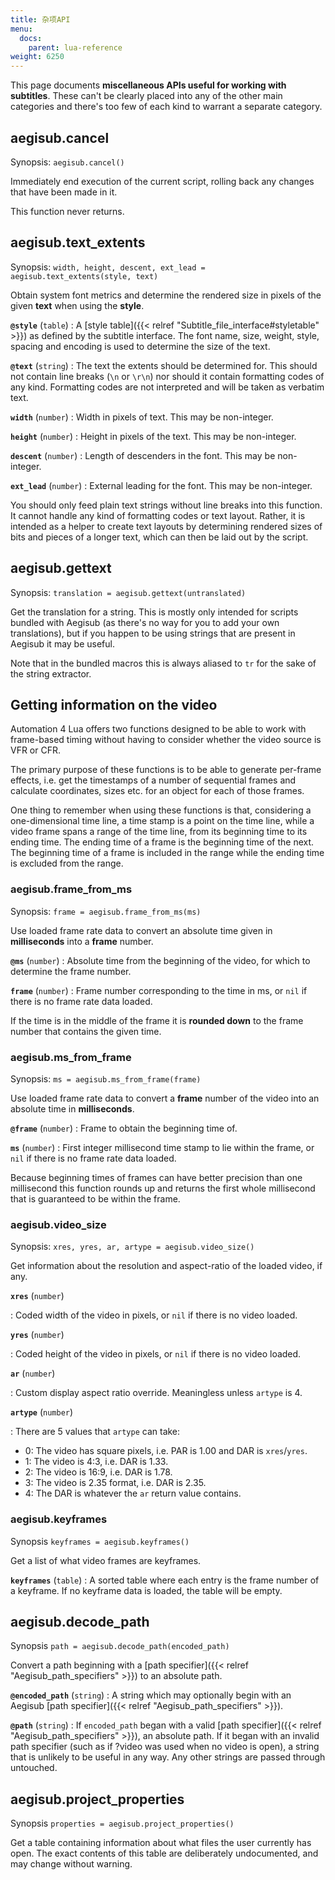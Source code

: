 ```yaml
---
title: 杂项API
menu:
  docs:
    parent: lua-reference
weight: 6250
---
```


This page documents **miscellaneous APIs useful for working with
subtitles**. These can't be clearly placed into any of the other main
categories and there's too few of each kind to warrant a separate category.

## aegisub.cancel

Synopsis: `aegisub.cancel()`

Immediately end execution of the current script, rolling back any changes
that have been made in it.

This function never returns.

## aegisub.text_extents

Synopsis: `width, height, descent, ext_lead = aegisub.text_extents(style, text)`

Obtain system font metrics and determine the rendered size in pixels of the
given **text** when using the **style**.

**`@style`** (`table`)
: A \[style table\]({{\< relref "Subtitle_file_interface#styletable" >}}) as defined by
  the subtitle interface. The font name, size, weight, style, spacing and
  encoding is used to determine the size of the text.

**`@text`** (`string`)
: The text the extents should be determined for. This
  should not contain line breaks (`\n` or `\r\n`) nor should it contain
  formatting codes of any kind. Formatting codes are not interpreted and
  will be taken as verbatim text.

**`width`** (`number`)
: Width in pixels of text. This may be non-integer.

**`height`** (`number`)
: Height in pixels of the text. This may be non-integer.

**`descent`** (`number`)
: Length of descenders in the font. This may be
  non-integer.

**`ext_lead`** (`number`)
: External leading for the font. This may be non-integer.

You should only feed plain text strings without line breaks into this
function. It cannot handle any kind of formatting codes or text layout.
Rather, it is intended as a helper to create text layouts by determining
rendered sizes of bits and pieces of a longer text, which can then be
laid out by the script.

## aegisub.gettext

Synopsis: `translation = aegisub.gettext(untranslated)`

Get the translation for a string. This is mostly only intended for scripts
bundled with Aegisub (as there's no way for you to add your own
translations), but if you happen to be using strings that are present in
Aegisub it may be useful.

Note that in the bundled macros this is always aliased to `tr` for the sake
of the string extractor.

## Getting information on the video

Automation 4 Lua offers two functions designed to be able to work with
frame-based timing without having to consider whether the video source is
VFR or CFR.

The primary purpose of these functions is to be able to generate per-frame
effects, i.e. get the timestamps of a number of sequential frames and
calculate coordinates, sizes etc. for an object for each of those frames.

One thing to remember when using these functions is that, considering a
one-dimensional time line, a time stamp is a point on the time line, while
a video frame spans a range of the time line, from its beginning time to
its ending time. The ending time of a frame is the beginning time of the
next. The beginning time of a frame is included in the range while the
ending time is excluded from the range.

### aegisub.frame_from_ms

Synopsis: `frame = aegisub.frame_from_ms(ms)`

Use loaded frame rate data to convert an absolute time given in
**milliseconds** into a **frame** number.

**`@ms`** (`number`)
: Absolute time from the beginning of the video, for
  which to determine the frame number.

**`frame`** (`number`)
: Frame number corresponding to the time in ms, or `nil` if there is no
  frame rate data loaded.

If the time is in the middle of the frame it is **rounded down** to the frame
number that contains the given time.

### aegisub.ms_from_frame

Synopsis: `ms = aegisub.ms_from_frame(frame)`

Use loaded frame rate data to convert a **frame** number of the video into
an absolute time in **milliseconds**.

**`@frame`** (`number`)
: Frame to obtain the beginning time of.

**`ms`** (`number`)
: First integer millisecond time stamp to lie within the frame, or `nil` if
  there is no frame rate data loaded.

Because beginning times of frames can have better precision than one
millisecond this function rounds up and returns the first whole millisecond
that is guaranteed to be within the frame.

### aegisub.video_size

Synopsis: `xres, yres, ar, artype = aegisub.video_size()`

Get information about the resolution and aspect-ratio of the loaded video,
if any.

**`xres`** (`number`)

: Coded width of the video in pixels, or `nil` if there is no video loaded.

**`yres`** (`number`)

: Coded height of the video in pixels, or `nil` if there is no video loaded.

**`ar`** (`number`)

: Custom display aspect ratio override. Meaningless unless `artype` is 4.

**`artype`** (`number`)

: There are 5 values that `artype` can take:

  - 0: The video has square pixels, i.e. PAR is 1.00 and DAR is `xres`/`yres`.
  - 1: The video is 4:3, i.e. DAR is 1.33.
  - 2: The video is 16:9, i.e. DAR is 1.78.
  - 3: The video is 2.35 format, i.e. DAR is 2.35.
  - 4: The DAR is whatever the `ar` return value contains.

### aegisub.keyframes

Synopsis `keyframes = aegisub.keyframes()`

Get a list of what video frames are keyframes.

**`keyframes`** (`table`)
: A sorted table where each entry is the frame number of a keyframe. If
  no keyframe data is loaded, the table will be empty.

## aegisub.decode_path

Synopsis `path = aegisub.decode_path(encoded_path)`

Convert a path beginning with a \[path specifier\]({{\< relref "Aegisub_path_specifiers" >}})
to an absolute path.

**`@encoded_path`** (`string`)
: A string which may optionally begin with an Aegisub \[path specifier\]({{\< relref "Aegisub_path_specifiers" >}}).

**`@path`** (`string`)
: If `encoded_path` began with a valid \[path specifier\]({{\< relref "Aegisub_path_specifiers" >}}), an absolute path. If it began with an
  invalid path specifier (such as if ?video was used when no video is open),
  a string that is unlikely to be useful in any way. Any other strings are
  passed through untouched.

## aegisub.project_properties

Synopsis `properties = aegisub.project_properties()`

Get a table containing information about what files the user currently has open.
The exact contents of this table are deliberately undocumented, and may change without warning.
